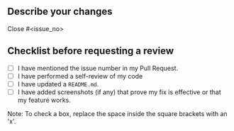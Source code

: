 ## Describe your changes

Close #<issue_no>
<!-- Example: Close #244 -->
<!-- Replace `issue_no` with the issue number which is fixed in this PR -->

## Checklist before requesting a review

- [ ] I have mentioned the issue number in my Pull Request.
- [ ] I have performed a self-review of my code
- [ ] I have updated a `README.md`.
- [ ] I have added screenshots (if any) that prove my fix is effective or that my feature works.

Note: To check a box, replace the space inside the square brackets with an 'x'.